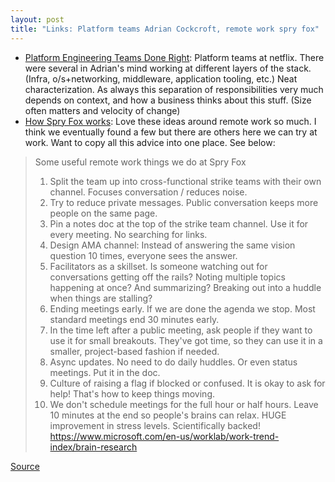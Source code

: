 ```yaml
---
layout: post
title: "Links: Platform teams Adrian Cockcroft, remote work spry fox"
---
```


* [Platform Engineering Teams Done Right](https://adrianco.medium.com/platform-engineering-teams-done-right-b3b3d4a8ad23): Platform teams at netflix. There were several in Adrian's mind working at different layers of the stack. (Infra, o/s+networking, middleware, application tooling, etc.) Neat characterization. As always this separation of responsibilities very much depends on context, and how a business thinks about this stuff. (Size often matters and velocity of change)
* [How Spry Fox works](https://m.leskowsky.net/@Danc@mastodon.gamedev.place/110537911977203832): Love these ideas around remote work so much. I think we eventually found a few but there are others here we can try at work. Want to copy all this advice into one place. See below:

> Some useful remote work things we do at Spry Fox
> 1. Split the team up into cross-functional strike teams with their own channel. Focuses conversation / reduces noise.
> 2. Try to reduce private messages. Public conversation keeps more people on the same page.
> 3. Pin a notes doc at the top of the strike team channel. Use it for every meeting. No searching for links.
> 4. Design AMA channel: Instead of answering the same vision question 10 times, everyone sees the answer.
> 5. Facilitators as a skillset. Is someone watching out for conversations getting off the rails? Noting multiple topics happening at once? And summarizing? Breaking out into a huddle when things are stalling?
> 6. Ending meetings early. If we are done the agenda we stop. Most standard meetings end 30 minutes early.
> 7. In the time left after a public meeting, ask people if they want to use it for small breakouts. They've got time, so they can use it in a smaller, project-based fashion if needed.
> 8. Async updates. No need to do daily huddles. Or even status meetings. Put it in the doc.
> 9. Culture of raising a flag if blocked or confused. It is okay to ask for help! That's how to keep things moving.
> 10. We don't schedule meetings for the full hour or half hours. Leave 10 minutes at the end so people's brains can relax. HUGE improvement in stress levels. Scientifically backed! https://www.microsoft.com/en-us/worklab/work-trend-index/brain-research

[Source](https://m.leskowsky.net/@Danc@mastodon.gamedev.place/110537868691166013)